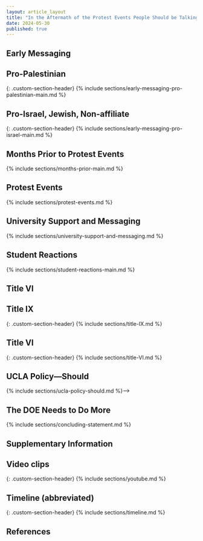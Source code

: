 ```yaml
---
layout: article_layout
title: "In the Aftermath of the Protest Events People Should be Talking, and UCLA Needs to Come to the Table"
date: 2024-05-30
published: true
---
```

<!--
## Context and Objective <span id="Context and Objective"></span>
{% include sections/Intro.md %}-->

## Early Messaging <span id="Early Messaging"></span>
## Pro-Palestinian
{: .custom-section-header}
{% include sections/early-messaging-pro-palestinian-main.md %}

## Pro-Israel, Jewish, Non-affiliate
{: .custom-section-header}
{% include sections/early-messaging-pro-israel-main.md %}

## Months Prior to Protest Events <span id="Months Prior to Protest Events"></span>
{% include sections/months-prior-main.md %}

## Protest Events <span id="Protest Events"></span>
{% include sections/protest-events.md %}

## University Support and Messaging  <span id="University Support and Messaging"></span>
{% include sections/university-support-and-messaging.md %}

## Student Reactions <span id="Student Reactions"></span>
{% include sections/student-reactions-main.md %}

## Title VI <span id="Title VI"></span>

## Title IX 
{: .custom-section-header}
{% include sections/title-IX.md %}
## Title VI 
{: .custom-section-header}
{% include sections/title-VI.md %}

## UCLA Policy&mdash;Should <span id="UCLA Policy&mdash;Should"></span>
{% include sections/ucla-policy-should.md %}-->

## The DOE Needs to Do More <span id="The DOE Needs to Do More"></span>
{% include sections/concluding-statement.md %}

## Supplementary Information <span id="Supplementary Information"></span>
## Video clips
{: .custom-section-header}
{% include sections/youtube.md %}

## Timeline (abbreviated)
{: .custom-section-header}
{% include sections/timeline.md %}

## References <span id="References"></span>



<!-- Add more sections as needed -->


